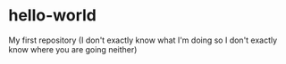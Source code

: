 # hello-world
My first repository (I don't exactly know what I'm doing so I don't exactly know where you are going neither)
